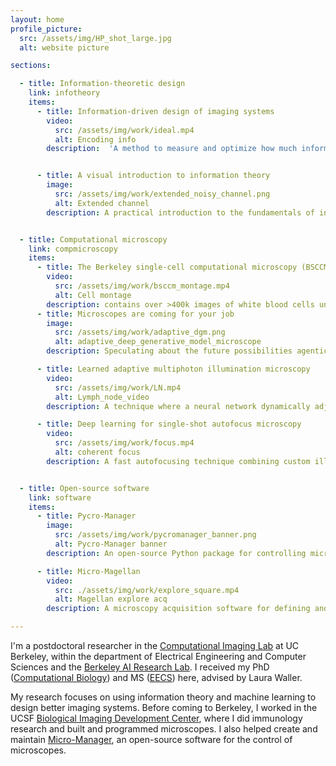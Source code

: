 ```yaml
---
layout: home
profile_picture:
  src: /assets/img/HP_shot_large.jpg
  alt: website picture

sections:

  - title: Information-theoretic design
    link: infotheory
    items:
      - title: Information-driven design of imaging systems
        video:
          src: /assets/img/work/ideal.mp4
          alt: Encoding info
        description:  'A method to measure and optimize how much information imaging systems capture, applicable to diverse systems ranging from consumer cameras to radio telescopes observing black holes.  <br />(<a href="https://waller-lab.github.io/EncodingInformationWebsite/">website</a>)  (<a href="https://doi.org/10.48550/arXiv.2405.20559">pre-print</a>)  (<a href="https://github.com/Waller-Lab/EncodingInformation">code</a>)'


      - title: A visual introduction to information theory
        image:
          src: /assets/img/work/extended_noisy_channel.png
          alt: Extended channel
        description: A practical introduction to the fundamentals of information theory, describing concepts such as data compression and accurate transmission of messages in the presence of noise.  <br /> (<a href="https://doi.org/10.48550/arXiv.2206.07867">paper</a>)  (<a href="https://doi.org/10.5281/zenodo.6647779">code+figures</a>)


  - title: Computational microscopy 
    link: compmicroscopy
    items:
      - title: The Berkeley single-cell computational microscopy (BSCCM) dataset
        video: 
          src: /assets/img/work/bsccm_montage.mp4
          alt: Cell montage
        description: contains over >400k images of white blood cells under varied LED illumination patterns, paired with protein expression measurements. It provides standardized training data for computational imaging and vision algorithms with biomedical applications. <br /> (<a href="https://waller-lab.github.io/BSCCM/">website</a>)
      - title: Microscopes are coming for your job
        image:
          src: /assets/img/work/adaptive_dgm.png
          alt: adaptive_deep_generative_model_microscope
        description: Speculating about the future possibilities agentic artificial intelligence and reinforcement learning in microscopy. <br /> (<a href="https://rdcu.be/cVdty">paper</a>) 

      - title: Learned adaptive multiphoton illumination microscopy
        video:
          src: /assets/img/work/LN.mp4
          alt: Lymph_node_video
        description: A technique where a neural network dynamically adjusts multiphoton microscope laser power during scanning, enabling immune cell imaging at previously impossible scales. This allows observation of T cell and dendritic cell organization during early immune responses. <br /> (<a href="https://doi.org/10.1038/s41467-021-22246-5">paper</a>)  (<a href="https://pycro-manager.readthedocs.io/en/latest/application_notebooks/Learned_adaptive_multiphoton_illumination.html">tutorial</a>)  (<a href="https://doi.org/10.6084/m9.figshare.12841781">data</a>)

      - title: Deep learning for single-shot autofocus microscopy
        video:
          src: /assets/img/work/focus.mp4
          alt: coherent focus
        description: A fast autofocusing technique combining custom illumination patterns with a physics-based neural network architecture to predict focus corrections from single images. Requires far fewer parameters than standard networks while maintaining accuracy. <br /> (<a href="https://doi.org/10.1364/OPTICA.6.000794">paper</a>) (<a href="https://pycro-manager.readthedocs.io/en/latest/application_notebooks/Single_shot_autofocus_pycromanager.html">tutorial</a>) (<a href="https://github.com/henrypinkard/DeepAutofocus">code</a>)


  - title: Open-source software
    link: software
    items:
      - title: Pycro-Manager
        image:
          src: /assets/img/work/pycromanager_banner.png
          alt: Pycro-Manager banner
        description: An open-source Python package for controlling microscopes, enabling automated experiments and real-time adaptive imaging. Works with hundreds of microscope components and handles large-scale data acquisition. <br /> (<a href="https://pycro-manager.readthedocs.io/en/latest/">documentation</a>) (<a href="https://doi.org/10.1038/s41592-021-01087-6">paper</a>) (<a href="https://github.com/micro-manager/pycro-manager">code</a>)

      - title: Micro-Magellan
        video:
          src: ./assets/img/work/explore_square.mp4
          alt: Magellan explore acq
        description: A microscopy acquisition software for defining and imaging arbitrary three-dimensional regions in large samples like tissue slides and multi-well plates. Enables simultaneous graphical control and Python-based image processing during acquisition. <br /> (<a href="https://micro-manager.org/MicroMagellan">documentation</a>) (<a href="https://doi.org/10.1038/nmeth.3991">paper</a>) (<a href="https://github.com/micro-manager/micro-manager/tree/master/plugins/Magellan">code</a>)

---
```


I'm a postdoctoral researcher in the <a href="http://www.laurawaller.com/">Computational Imaging Lab</a> at UC Berkeley, within the department of Electrical Engineering and Computer Sciences and the <a href="https://bair.berkeley.edu/">Berkeley AI Research Lab</a>. I received my PhD (<a href="https://ccb.berkeley.edu/academics/phd-in-computational-biology/" >Computational Biology</a>) and MS (<a href="https://eecs.berkeley.edu/">EECS</a>) here, advised by Laura Waller.


<p>My research focuses on using information theory and machine learning to design better imaging systems. Before coming to Berkeley, I worked in the UCSF <a href="https://bidc.ucsf.edu/">Biological Imaging Development Center</a>, where I did immunology research and built and programmed microscopes. I also helped create and maintain <a href="https://micro-manager.org/wiki/Micro-Manager_Open_Source_Microscopy_Software">Micro-Manager</a>, an open-source software for the control of microscopes.

